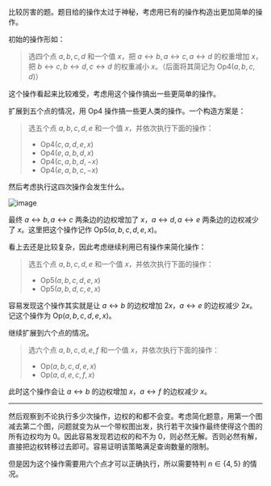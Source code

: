 比较厉害的题。题目给的操作太过于神秘，考虑用已有的操作构造出更加简单的操作。

初始的操作形如：

> 选四个点 $a,b,c,d$ 和一个值 $x$，把 $\newcommand{\lra}{\leftrightarrow} a\lra b,a\lra c,a\lra d$ 的权重增加 $x$，把 $\newcommand{\lra}{\leftrightarrow} b\lra c,b\lra d,c\lra d$ 的权重减小 $x$。（后面将其简记为 $\text{Op4}(a,b,c,d)$）

这个操作看起来比较难受，考虑用这个操作搞出一些更简单的操作。

扩展到五个点的情况，用 $\text{Op4}$ 操作搞一些更人类的操作。一个构造方案是：

> 选五个点 $a,b,c,d,e$ 和一个值 $x$，并依次执行下面的操作：
> + $\text{Op4}(c,a,d,e,x)$
> + $\text{Op4}(e,a,b,d,x)$
> + $\text{Op4}(c,a,b,d,-x)$
> + $\text{Op4}(e,a,b,c,-x)$

然后考虑执行这四次操作会发生什么。

![image](https://cdn.luogu.com.cn/upload/image_hosting/tqipwyli.png)

最终 $\newcommand{\lra}{\leftrightarrow}a\lra b,a\lra c$ 两条边的边权增加了 $x$，$\newcommand{\lra}{\leftrightarrow}a\lra d,a\lra e$ 两条边的边权减少了 $x$。这里把这个操作记作 $\text{Op5}(a,b,c,d,e,x)$。

看上去还是比较复杂，因此考虑继续利用已有操作来简化操作：

> 选五个点 $a,b,c,d,e$ 和一个值 $x$，并依次执行下面的操作：
>
> + $\text{Op5}(a,b,c,d,e,x)$
> + $\text{Op5}(a,b,d,c,e,x)$

容易发现这个操作其实就是让 $\newcommand{\lra}{\leftrightarrow}a\lra b$ 的边权增加 $2x$，$\newcommand{\lra}{\leftrightarrow}a\lra e$ 的边权减少 $2x$。记这个操作为 $\text{Op}(a,b,c,d,e,x)$。

继续扩展到六个点的情况。

> 选六个点 $a,b,c,d,e,f$ 和一个值 $x$，并依次执行下面的操作：
>
> + $\text{Op}(a,b,c,d,e,x)$
> + $\text{Op}(a,d,e,c,f,x)$

此时这个操作会让 $\newcommand{\lra}{\leftrightarrow}a\lra b$ 的边权增加 $x$，$\newcommand{\lra}{\leftrightarrow}a\lra f$ 的边权减少 $x$。

----

然后观察到不论执行多少次操作，边权的和都不会变。考虑简化题意，用第一个图减去第二个图，问题就变为从一个带权图出发，执行若干次操作最终使得这个图的所有边权均为 $0$。因此容易发现若边权的和不为 $0$，则必然无解。否则必然有解，直接把边权转移过去即可。容易证明该策略满足查询数量的限制。

但是因为这个操作需要用六个点才可以正确执行，所以需要特判 $n\in\lbrace4,5\rbrace$ 的情况。